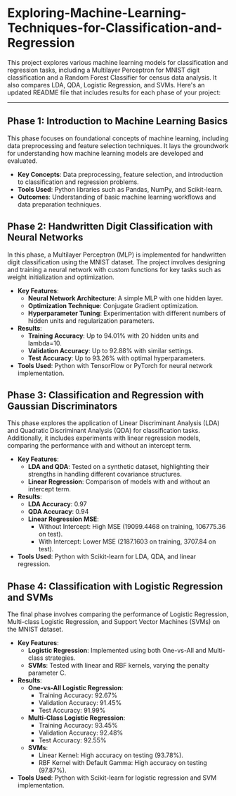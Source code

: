 # Exploring-Machine-Learning-Techniques-for-Classification-and-Regression
This project explores various machine learning models for classification and regression tasks, including a Multilayer Perceptron for MNIST digit classification and a Random Forest Classifier for census data analysis. It also compares LDA, QDA, Logistic Regression, and SVMs.
Here's an updated README file that includes results for each phase of your project:

---
## Phase 1: Introduction to Machine Learning Basics

This phase focuses on foundational concepts of machine learning, including data preprocessing and feature selection techniques. It lays the groundwork for understanding how machine learning models are developed and evaluated.

- **Key Concepts**: Data preprocessing, feature selection, and introduction to classification and regression problems.
- **Tools Used**: Python libraries such as Pandas, NumPy, and Scikit-learn.
- **Outcomes**: Understanding of basic machine learning workflows and data preparation techniques.

## Phase 2: Handwritten Digit Classification with Neural Networks

In this phase, a Multilayer Perceptron (MLP) is implemented for handwritten digit classification using the MNIST dataset. The project involves designing and training a neural network with custom functions for key tasks such as weight initialization and optimization.

- **Key Features**:
  - **Neural Network Architecture**: A simple MLP with one hidden layer.
  - **Optimization Technique**: Conjugate Gradient optimization.
  - **Hyperparameter Tuning**: Experimentation with different numbers of hidden units and regularization parameters.
- **Results**:
  - **Training Accuracy**: Up to 94.01% with 20 hidden units and lambda=10.
  - **Validation Accuracy**: Up to 92.88% with similar settings.
  - **Test Accuracy**: Up to 93.26% with optimal hyperparameters.
- **Tools Used**: Python with TensorFlow or PyTorch for neural network implementation.

## Phase 3: Classification and Regression with Gaussian Discriminators

This phase explores the application of Linear Discriminant Analysis (LDA) and Quadratic Discriminant Analysis (QDA) for classification tasks. Additionally, it includes experiments with linear regression models, comparing the performance with and without an intercept term.

- **Key Features**:
  - **LDA and QDA**: Tested on a synthetic dataset, highlighting their strengths in handling different covariance structures.
  - **Linear Regression**: Comparison of models with and without an intercept term.
- **Results**:
  - **LDA Accuracy**: 0.97
  - **QDA Accuracy**: 0.94
  - **Linear Regression MSE**:
    - Without Intercept: High MSE (19099.4468 on training, 106775.36 on test).
    - With Intercept: Lower MSE (2187.1603 on training, 3707.84 on test).
- **Tools Used**: Python with Scikit-learn for LDA, QDA, and linear regression.

## Phase 4: Classification with Logistic Regression and SVMs

The final phase involves comparing the performance of Logistic Regression, Multi-class Logistic Regression, and Support Vector Machines (SVMs) on the MNIST dataset.

- **Key Features**:
  - **Logistic Regression**: Implemented using both One-vs-All and Multi-class strategies.
  - **SVMs**: Tested with linear and RBF kernels, varying the penalty parameter C.
- **Results**:
  - **One-vs-All Logistic Regression**:
    - Training Accuracy: 92.67%
    - Validation Accuracy: 91.45%
    - Test Accuracy: 91.99%
  - **Multi-Class Logistic Regression**:
    - Training Accuracy: 93.45%
    - Validation Accuracy: 92.48%
    - Test Accuracy: 92.55%
  - **SVMs**:
    - Linear Kernel: High accuracy on testing (93.78%).
    - RBF Kernel with Default Gamma: High accuracy on testing (97.87%).
- **Tools Used**: Python with Scikit-learn for logistic regression and SVM implementation.

